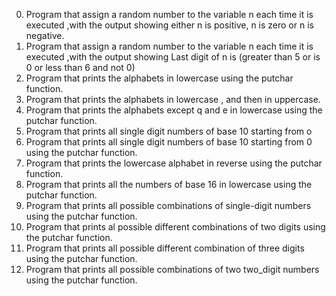 0. Program that assign a random number to the variable n each time it is executed ,with the output showing either n is positive, n is zero or n is negative.
1. Program that assign a random number to the variable n each time it is executed ,with the output showing Last digit of n is (greater than 5 or is 0 or less than 6 and not 0)
2. Program that prints the alphabets in lowercase using the putchar function.
3. Program that prints the alphabets in lowercase , and then in uppercase.
4. Program that prints the alphabets except q and e in lowercase using the putchar function.
5. Program that prints all single digit numbers of base 10 starting from o
6. Program that prints all single digit numbers of base 10 starting from 0 using the putchar function.
7. Program that prints the lowercase alphabet in reverse using the putchar function.
8. Program that prints all the numbers of base 16 in lowercase using the putchar function.
9. Program that prints all possible combinations of single-digit numbers using the putchar function.
10. Program that prints al possible different combinations of two digits using the putchar function.
11. Program that prints all possible different combination of three digits using the putchar function.
12. Program that prints all possible combinations of two two_digit numbers using the putchar function.
